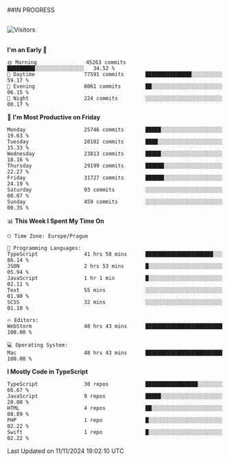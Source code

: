 ##IN PROGRESS
##
![Visitors](https://komarev.com/ghpvc/?username=petrbui&style=for-the-badge&label=Visitors+👀)



##
<!--
[![My GitHub stats](https://github-readme-stats.vercel.app/api?username=petrbui&theme=github_dark)](https://github.com/anuraghazra/github-readme-stats)

[![My wakatime stats](https://github-readme-stats.vercel.app/api/wakatime?username=petrbui&theme=github_dark)](https://github.com/anuraghazra/github-readme-stats)
-->
<!--START_SECTION:waka-->
**I'm an Early 🐤** 

```text
🌞 Morning                45263 commits       █████████░░░░░░░░░░░░░░░░   34.52 % 
🌆 Daytime                77591 commits       ███████████████░░░░░░░░░░   59.17 % 
🌃 Evening                8061 commits        ██░░░░░░░░░░░░░░░░░░░░░░░   06.15 % 
🌙 Night                  224 commits         ░░░░░░░░░░░░░░░░░░░░░░░░░   00.17 % 
```
📅 **I'm Most Productive on Friday** 

```text
Monday                   25746 commits       █████░░░░░░░░░░░░░░░░░░░░   19.63 % 
Tuesday                  20102 commits       ████░░░░░░░░░░░░░░░░░░░░░   15.33 % 
Wednesday                23813 commits       █████░░░░░░░░░░░░░░░░░░░░   18.16 % 
Thursday                 29199 commits       ██████░░░░░░░░░░░░░░░░░░░   22.27 % 
Friday                   31727 commits       ██████░░░░░░░░░░░░░░░░░░░   24.19 % 
Saturday                 93 commits          ░░░░░░░░░░░░░░░░░░░░░░░░░   00.07 % 
Sunday                   459 commits         ░░░░░░░░░░░░░░░░░░░░░░░░░   00.35 % 
```


📊 **This Week I Spent My Time On** 

```text
🕑︎ Time Zone: Europe/Prague

💬 Programming Languages: 
TypeScript               41 hrs 58 mins      ██████████████████████░░░   86.14 % 
JSON                     2 hrs 53 mins       █░░░░░░░░░░░░░░░░░░░░░░░░   05.94 % 
JavaScript               1 hr 1 min          █░░░░░░░░░░░░░░░░░░░░░░░░   02.11 % 
Text                     55 mins             ░░░░░░░░░░░░░░░░░░░░░░░░░   01.90 % 
SCSS                     32 mins             ░░░░░░░░░░░░░░░░░░░░░░░░░   01.10 % 

🔥 Editors: 
WebStorm                 48 hrs 43 mins      █████████████████████████   100.00 % 

💻 Operating System: 
Mac                      48 hrs 43 mins      █████████████████████████   100.00 % 
```

**I Mostly Code in TypeScript** 

```text
TypeScript               30 repos            █████████████████░░░░░░░░   66.67 % 
JavaScript               9 repos             █████░░░░░░░░░░░░░░░░░░░░   20.00 % 
HTML                     4 repos             ██░░░░░░░░░░░░░░░░░░░░░░░   08.89 % 
PHP                      1 repo              █░░░░░░░░░░░░░░░░░░░░░░░░   02.22 % 
Swift                    1 repo              █░░░░░░░░░░░░░░░░░░░░░░░░   02.22 % 
```




 Last Updated on 11/11/2024 19:02:10 UTC
<!--END_SECTION:waka-->
